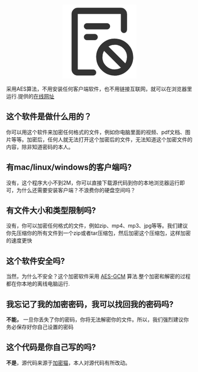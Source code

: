 <p align="center">
  <a href="#" rel="noopener">
 <img src="loge.png"></a>
</p>


采用AES算法，不用安装任何客户端软件，也不用链接互联网，就可以在浏览器里运行.提供的[在线网址](https://yhdsl.github.io/File-Encryption/)

## 这个软件是做什么用的？
你可以用这个软件来加密任何格式的文件，例如你电脑里面的视频、pdf文档、图片等等。加密后，任何人就无法打开这个加密后的文件，无法知道这个加密文件的内容，除非知道密码的本人。  

## 有mac/linux/windows的客户端吗?
没有，这个程序大小不到2M，你可以直接下载源代码到你的本地浏览器运行即可，为什么还需要安装客户端？不浪费你的硬盘空间吗？

## 有文件大小和类型限制吗?
没有，你可以加密任何格式的文件，例如zip、mp4、mp3、jpg等等。我们建议你先压缩你的所有文件到一个zip或者tar压缩包，然后加密这个压缩包，这样加密的速度更快  

## 这个软件安全吗?
当然，为什么不安全？这个加密软件采用 [AES-GCM](https://www.w3.org/TR/WebCryptoAPI/#aes-gcm) 算法.整个加密和解密的过程都在你本地的离线电脑运行.  

## 我忘记了我的加密密码，我可以找回我的密码吗? 
**不能，** 一旦你丢失了你的密码，你将无法解密你的文件。所以，我们强烈建议你务必保存好你自己设置的密码 

## 这个代码是你自己写的吗?
**不是**，源代码来源于[加密猫](https://github.com/Corydonbyte/jiamimao)，本人对源代码有所改动。
